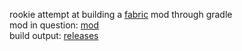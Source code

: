 rookie attempt at building a [fabric](https://fabricmc.org) mod through gradle  
mod in question: [mod](https://github.com/racoonman2/ReTerraForged)  
build output: [releases](https://github.com/miqumi/build-reterraforged/releases/latest)
